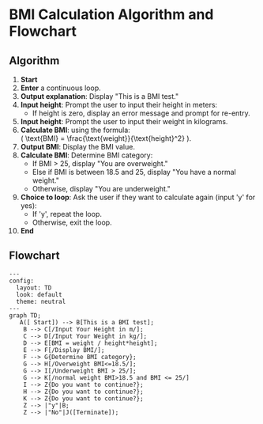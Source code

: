 
# BMI Calculation Algorithm and Flowchart

## Algorithm

1. **Start**
2. **Enter** a continuous loop.
3. **Output explanation**: Display "This is a BMI test."
4. **Input height**: Prompt the user to input their height in meters:
   - If height is zero, display an error message and prompt for re-entry.
5. **Input height**: Prompt the user to input their weight in kilograms.
6. **Calculate BMI**: using the formula:  
   \( \text{BMI} = \frac{\text{weight}}{\text{height}^2} \).
7. **Output BMI**: Display the BMI value.
8. **Calculate BMI**: Determine BMI category:
   - If BMI > 25, display "You are overweight."
   - Else if BMI is between 18.5 and 25, display "You have a normal weight."
   - Otherwise, display "You are underweight."
9. **Choice to loop**: Ask the user if they want to calculate again (input 'y' for yes):
   - If 'y', repeat the loop.
   - Otherwise, exit the loop.
10. **End**

## Flowchart
```mermaid
---
config:
  layout: TD
  look: default
  theme: neutral
---
graph TD;
   A([ Start]) --> B[This is a BMI test];
    B --> C[/Input Your Height in m/];
    C --> D[/Input Your Weight in kg/];
    D --> E[BMI = weight / height*height];
    E --> F[/Display BMI/];
    F --> G{Determine BMI category};
    G --> H[/Overweight BMI<=18.5/];
    G --> I[/Underweight BMI > 25/];
    G --> K[/normal weight BMI>18.5 and BMI <= 25/]
    I --> Z{Do you want to continue?};
    H --> Z{Do you want to continue?};
    K --> Z{Do you want to continue?};
    Z --> |"y"|B;
    Z --> |"No"|J([Terminate]);
    

